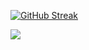 <a href="https://git.io/streak-stats"><img src="https://github-readme-streak-stats.herokuapp.com?user=z3ro-c0nfig&theme=dark&hide_border=true" alt="GitHub Streak" /></a>

<a href="https://www.buymeacoffee.com/z3roc0nfig"><img src="https://img.buymeacoffee.com/button-api/?text=Buy me a coffee&emoji=&slug=z3roc0nfig&button_colour=292929&font_colour=ffffff&font_family=Lato&outline_colour=000000&coffee_colour=FFDD00" /></a>

